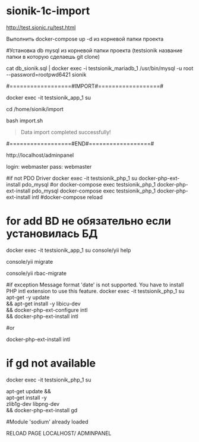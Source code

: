 # sionik-1c-import

http://test.sionic.ru/test.html

Выполнить docker-compose up -d из корневой папки проекта

#Установка db mysql из корневой папки проекта (testsionik название папки в которую сделаешь git clone)

cat db_sionik.sql | docker exec -i testsionik_mariadb_1 /usr/bin/mysql -u root --password=rootpwd6421 sionik


#==================#IMPORT#==================#

docker exec -it testsionik_app_1 su

cd /home/sionik/import

bash import.sh 

> Data import completed successfully!

#==================#END#==================#


http://localhost/adminpanel

login: webmaster
pass: webmaster

#if not PDO Driver
docker exec -it testsionik_php_1 su
docker-php-ext-install pdo_mysql
#or
docker-compose exec testsionik_php_1 docker-php-ext-install pdo_mysql
docker-compose exec testsionik_php_1 docker-php-ext-install intl
#docker-compose reload 

# for add BD не обязательно если установилась  БД 
docker exec -it testsionik_app_1 su
 console/yii help

 console/yii migrate

 console/yii rbac-migrate

#if exception Message format 'date' is not supported. You have to install PHP intl extension to use this feature.
docker exec -it testsionik_php_1 su
apt-get -y update \
    && apt-get install -y libicu-dev\
    && docker-php-ext-configure intl \
    && docker-php-ext-install intl

#or 

docker-php-ext-install intl

# if gd not available 
docker exec -it testsionik_php_1 su

apt-get update && \
    apt-get install -y \
        zlib1g-dev libpng-dev\
    && docker-php-ext-install gd

#Module 'sodium' already loaded

RELOAD PAGE LOCALHOST/ ADMINPANEL

